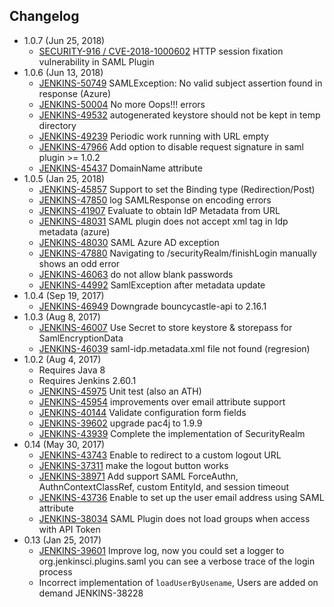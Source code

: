 Changelog
-------------------
* 1.0.7 (Jun 25, 2018)
  * [SECURITY-916 / CVE-2018-1000602](https://jenkins.io/security/advisory/2018-06-25/) HTTP session fixation vulnerability in SAML Plugin
* 1.0.6 (Jun 13, 2018)
  * [JENKINS-50749](https://issues.jenkins-ci.org/browse/JENKINS-50749) SAMLException: No valid subject assertion found in response (Azure)
  * [JENKINS-50004](https://issues.jenkins-ci.org/browse/JENKINS-50004) No more Oops!!! errors
  * [JENKINS-49532](https://issues.jenkins-ci.org/browse/JENKINS-49532) autogenerated keystore should not be kept in temp directory 
  * [JENKINS-49239](https://issues.jenkins-ci.org/browse/JENKINS-49239) Periodic work running with URL empty
  * [JENKINS-47966](https://issues.jenkins-ci.org/browse/JENKINS-47966) Add option to disable request signature in saml plugin >= 1.0.2
  * [JENKINS-45437](https://issues.jenkins-ci.org/browse/JENKINS-45437) DomainName attribute
* 1.0.5 (Jan 25, 2018)
  * [JENKINS-45857](https://issues.jenkins-ci.org/browse/JENKINS-45857) Support to set the Binding type (Redirection/Post)
  * [JENKINS-47850](https://issues.jenkins-ci.org/browse/JENKINS-47850) log SAMLResponse on encoding errors
  * [JENKINS-41907](https://issues.jenkins-ci.org/browse/JENKINS-41907) Evaluate to obtain IdP Metadata from URL
  * [JENKINS-48031](https://issues.jenkins-ci.org/browse/JENKINS-48031) SAML plugin does not accept xml tag in Idp metadata (azure)
  * [JENKINS-48030](https://issues.jenkins-ci.org/browse/JENKINS-48030) SAML Azure AD exception
  * [JENKINS-47880](https://issues.jenkins-ci.org/browse/JENKINS-47880) Navigating to /securityRealm/finishLogin manually shows an odd error
  * [JENKINS-46063](https://issues.jenkins-ci.org/browse/JENKINS-46063) do not allow blank passwords
  * [JENKINS-44992](https://issues.jenkins-ci.org/browse/JENKINS-44992) SamlException after metadata update
* 1.0.4 (Sep 19, 2017)
  * [JENKINS-46949](https://issues.jenkins-ci.org/browse/JENKINS-46949) Downgrade bouncycastle-api to 2.16.1
* 1.0.3 (Aug 8, 2017)
  * [JENKINS-46007](https://issues.jenkins-ci.org/browse/JENKINS-46007) Use Secret to store keystore & storepass for SamlEncryptionData
  * [JENKINS-46039](https://issues.jenkins-ci.org/browse/JENKINS-46039) saml-idp.metadata.xml file not found (regresion)
* 1.0.2 (Aug 4, 2017)
  * Requires Java 8
  * Requires Jenkins 2.60.1
  * [JENKINS-45975](https://issues.jenkins-ci.org/browse/JENKINS-45975) Unit test (also an ATH)
  * [JENKINS-45954](https://issues.jenkins-ci.org/browse/JENKINS-45954) improvements over email attribute support
  * [JENKINS-40144](https://issues.jenkins-ci.org/browse/JENKINS-40144) Validate configuration form fields
  * [JENKINS-39602](https://issues.jenkins-ci.org/browse/JENKINS-39602) upgrade pac4j to 1.9.9
  * [JENKINS-43939](https://issues.jenkins-ci.org/browse/JENKINS-43939) Complete the implementation of SecurityRealm
* 0.14 (May 30, 2017)
  * [JENKINS-43743](https://issues.jenkins-ci.org/browse/JENKINS-43743) Enable to redirect to a custom logout URL
  * [JENKINS-37311](https://issues.jenkins-ci.org/browse/JENKINS-37311) make the logout button works
  * [JENKINS-38971](https://issues.jenkins-ci.org/browse/JENKINS-38971) Add support SAML ForceAuthn, AuthnContextClassRef, custom EntityId, and session timeout
  * [JENKINS-43736](https://issues.jenkins-ci.org/browse/JENKINS-43736) Enable to set up the user email address using SAML attribute
  * [JENKINS-38034](https://issues.jenkins-ci.org/browse/JENKINS-38034) SAML Plugin does not load groups when access with API Token
* 0.13 (Jan 25, 2017)
  * [JENKINS-39601](https://issues.jenkins-ci.org/browse/JENKINS-39601) Improve log, now you could set a logger to org.jenkinsci.plugins.saml you can see a verbose trace of the login process
  * Incorrect implementation of `loadUserByUsename`, Users are added on demand JENKINS-38228
